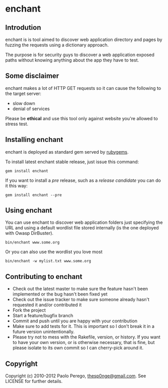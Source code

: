 # enchant

## Introdution

enchant is is tool aimed to discover web application directory and pages by fuzzing the requests using a
dictionary approach.

The purpose is for security guys to discover a web application exposed paths without knowing anything about
the app they have to test.

## Some disclaimer

enchant makes a lot of HTTP GET requests so it can cause the following to the target server:

* slow down
* denial of services

Please be **ethical** and use this tool only against website you're allowed to stress test.

## Installing enchant

enchant is deployed as standard gem served by [rubygems](http://rubygems.org).

To install latest enchant stable release, just issue this command:

```
gem install enchant
``` 

If you want to install a _pre_ release, such as a _release candidate_ you can do it this way:
```
gem install enchant --pre
```

## Using enchant

You can use enchant to discover web application folders just specifying the URL
and using a default wordlist file stored internally (is the one deployed with
Owasp DirBuster).

``` 
bin/enchant www.some.org
``` 

Or you can also use the wordlist you love most

``` 
bin/enchant -w mylist.txt www.some.org
``` 

## Contributing to enchant
 
* Check out the latest master to make sure the feature hasn't been implemented
  or the bug hasn't been fixed yet
* Check out the issue tracker to make sure someone already hasn't requested it
  and/or contributed it
* Fork the project
* Start a feature/bugfix branch
* Commit and push until you are happy with your contribution
* Make sure to add tests for it. This is important so I don't break it in a
  future version unintentionally.
* Please try not to mess with the Rakefile, version, or history. If you want to
  have your own version, or is otherwise necessary, that is fine, but please
  isolate to its own commit so I can cherry-pick around it.

## Copyright

Copyright (c) 2010-2012 Paolo Perego, <thesp0nge@gmail.com>. See LICENSE for
further details.


